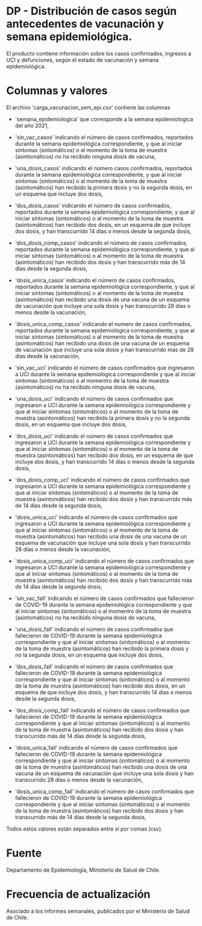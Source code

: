 # DP - Distribución de casos según antecedentes de vacunación y semana epidemiológica. 

El producto contiene información sobre los casos confirmados, ingresos a UCI y defunciones, según el estado de vacunación y semana epidemiológica.

# Columnas y valores
El archivo 'carga_vacunacion_sem_epi.csv' contiene las columnas 

- 'semana_epidemiologica' que corresponde a la semana epidemiologica del año 2021, 

- 'sin_vac_casos'  indicando el número de casos confirmados, reportados durante la semana epidemiológica correspondiente, y que al iniciar síntomas (sintomáticos) o al momento de la toma de muestra (asintomáticos) no ha recibido ninguna dosis de vacuna,

- 'una_dosis_casos' indicando el  número casos confirmados, reportados durante la semana epidemiológica correspondiente,  y que al iniciar síntomas (sintomáticos) o al momento de la toma de muestra (asintomáticos) han recibido la primera dosis y no la segunda dosis, en un esquema que incluye dos dosis,

- 'dos_dosis_casos' indicando el número de casos confirmados, reportados durante la semana epidemiológica correspondiente, y que al iniciar síntomas (sintomáticos) o al momento de la toma de muestra (asintomáticos)  han recibido dos dosis, en un esquema de que incluye dos dosis, y han transcurrido 14 días o menos desde la segunda dosis,

- 'dos_dosis_comp_casos' indicando el número de casos confirmados, reportados durante la semana epidemiológica correspondiente, y que al iniciar síntomas (sintomáticos) o al momento de la toma de muestra (asintomáticos) han recibido dos dosis y han transcurrido más de 14 días desde la segunda dosis,

- 'dosis_unica_casos' indicando el número de casos confirmados, reportados durante la semana epidemiológica correspondiente, y que al iniciar síntomas (sintomáticos) o  al momento de la toma de muestra (asintomáticos) han recibido una dosis de una vacuna de un esquema de vacunación que incluye una sola dosis y han transcurrido 28 días o menos desde la vacunación,

- 'dosis_unica_comp_casos' indicando el numero de casos confirmados, reportados durante la semana epidemiológica correspondiente, y que al iniciar síntomas (sintomáticos) o  al momento de la toma de muestra (asintomáticos) han recibido una dosis de una vacuna de un esquema de vacunación que incluye una sola dosis y han transcurrido más de 28 días desde la vacunación,

- 'sin_vac_uci' indicando el número de casos confirmados que ingresaron a UCI durante la semana epidemiológica correspondiente y que al iniciar síntomas (sintomáticos) o al momentro de la toma de muestra (asintomáticos) no ha recibido ninguna dosis de vacuna,

- 'una_dosis_uci' indicando el número de casos confirmados que ingresaron a UCI durante la semana epidemiológica correspondiente y que al iniciar síntomas (sintomáticos) o al momento de la toma de muestra (asintomáticos) han recibido la primera dosis y no la segunda dosis, en un esquema que incluye dos dosis,

- 'dos_dosis_uci' indicando el número de casos confirmados que ingresaron a UCI durante la semana epidemiológica correspondiente y que al iniciar síntomas (sintomáticos) o al momento de la toma de muestra (asintomáticos)  han recibido dos dosis, en un esquema de que incluye dos dosis, y han transcurrido 14 días o menos desde la segunda dosis,

- 'dos_dosis_comp_uci'  indicando el número de casos confirmados que ingresaron a UCI durante la semana epidemiológica correspondiente y que al iniciar síntomas (sintomáticos) o al momento de la toma de muestra (asintomáticos) han recibido dos dosis y han transcurrido más de 14 días desde la segunda dosis,

- 'dosis_unica_uci' indicando el número de casos confirmados que ingresaron a UCI durante la semana epidemiológica correspondiente y que al iniciar síntomas (sintomáticos) o  al momento de la toma de muestra (asintomáticos) han recibido una dosis de una vacuna de un esquema de vacunación que incluye una sola dosis y han transcurrido 28 días o menos desde la vacunación,

- 'dosis_unica_comp_uci' indicando el número de casos confirmados que ingresaron a UCI durante la semana epidemiológica correspondiente y que al iniciar síntomas (sintomáticos) o al momento de la toma de muestra (asintomáticos) han recibido dos dosis y han transcurrido más de 14 días desde la segunda dosis,

- 'sin_vac_fall' indicando el número de casos confirmados que fallecieron de COVID-19 durante la semana epidemiológica correspondiente y que al iniciar síntomas (sintomáticos) o al momentro de la toma de muestra (asintomáticos) no ha recibido ninguna dosis de vacuna,

- 'una_dosis_fall' indicando el número de casos confirmados que fallecieron de COVID-19 durante la semana epidemiológica correspondiente y que al iniciar síntomas (sintomáticos) o al momento de la toma de muestra (asintomáticos) han recibido la primera dosis y no la segunda dosis, en un esquema que incluye dos dosis,

- 'dos_dosis_fall' indicando el número de casos confirmados que fallecieron de COVID-19 durante la semana epidemiológica correspondiente y que al iniciar síntomas (sintomáticos) o al momento de la toma de muestra (asintomáticos)  han recibido dos dosis, en un esquema de que incluye dos dosis, y han transcurrido 14 días o menos desde la segunda dosis,

- 'dos_dosis_comp_fall' indicando el número de casos confirmados que fallecieron de COVID-19 durante la semana epidemiológica correspondiente y que al iniciar síntomas (sintomáticos) o al momento de la toma de muestra (asintomáticos) han recibido dos dosis y han transcurrido más de 14 días desde la segunda dosis,

- 'dosis_unica_fall' indicando el número de casos confirmados que fallecieron de COVID-19 durante la semana epidemiológica correspondiente y que al iniciar síntomas (sintomáticos) o  al momento de la toma de muestra (asintomáticos) han recibido una dosis de una vacuna de un esquema de vacunación que incluye una sola dosis y han transcurrido 28 días o menos desde la vacunación,

- 'dosis_unica_comp_fall' indicando el número de casos confirmados que fallecieron de COVID-19 durante la semana epidemiológica correspondiente y que al iniciar síntomas (sintomáticos) o al momento de la toma de muestra (asintomáticos) han recibido dos dosis y han transcurrido más de 14 días desde la segunda dosis,

Todos estos valores están separados entre sí por comas (csv).

# Fuente
Departamento de Epidemiología, Ministerio de Salud de Chile. 

# Frecuencia de actualización
Asociado a los informes semanales, publicados por el Ministerio de Salud de Chile.



